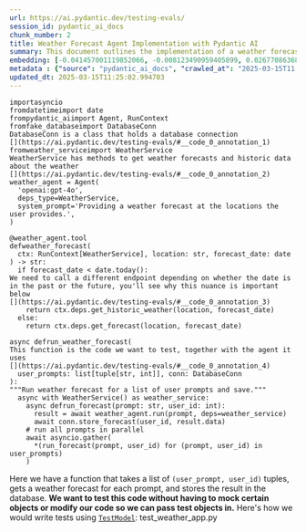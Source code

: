 ```yaml
---
url: https://ai.pydantic.dev/testing-evals/
session_id: pydantic_ai_docs
chunk_number: 2
title: Weather Forecast Agent Implementation with Pydantic AI
summary: This document outlines the implementation of a weather forecast agent using Pydantic AI. It imports necessary classes, establishes a database connection, and defines a weather agent that can provide forecasts and historical data. The 'weather_forecast' function determines whether to fetch historic or future weather data based on the input date.
embedding: [-0.041457001119852066, -0.008123490959405899, 0.02677086368203163, -0.05193358287215233, 0.009169966913759708, -0.0007331243250519037, 0.04708550125360489, 0.015915893018245697, 0.02289239875972271, 0.00867924652993679, 0.022289345040917397, 0.0031689892057329416, -0.0029310192912817, -0.07785307615995407, -0.03587579354643822, 0.0036804024130105972, -0.004936764948070049, 0.03883194178342819, -0.04105496406555176, -0.00028249676688574255, 0.016980106011033058, -0.005460002925246954, 0.006249293684959412, -0.031997330486774445, 0.008608299307525158, 0.0028172077145427465, -0.030885819345712662, 0.07979230582714081, 0.016495298594236374, -0.021390676498413086, 0.026416126638650894, -0.011239269748330116, -0.020823096856474876, -0.0069173830561339855, 0.03710555285215378, -0.0020545218139886856, 0.0067400140687823296, 0.03405480831861496, -0.006982418242841959, 0.026250582188367844, 0.002265886403620243, -0.07392731308937073, 0.015159119851887226, -0.011747726239264011, -0.022230222821235657, 0.042426615953445435, 0.00539792375639081, 0.0558120459318161, 0.044744234532117844, -0.025612054392695427, -0.022537661716341972, 0.01765410788357258, -0.011836410500109196, -0.021402500569820404, 0.007798314560204744, -0.025399211794137955, -0.022478539496660233, 0.021556220948696136, 0.0003624974633567035, -0.012723254971206188, 0.02684181183576584, -0.012841500341892242, -0.018079793080687523, 0.0341494046151638, -0.013539151288568974, -0.014331398531794548, 0.04353812709450722, 0.04013264551758766, -0.020279165357351303, -0.0063734520226716995, 0.028047919273376465, 0.044957078993320465, 0.039044782519340515, -0.035426460206508636, -0.007940209470689297, -0.018079793080687523, 0.048575401306152344, 0.012959746643900871, 0.01262865774333477, -0.04368002340197563, -0.021745413541793823, 0.025753948837518692, -0.04720374941825867, 0.04058197885751724, 0.008738369680941105, -0.05462959036231041, -0.07572465389966965, 0.010553442873060703, -0.009394633583724499, -0.04311244189739227, 0.028710095211863518, 0.052406568080186844, 0.0020648683421313763, 0.04736929386854172, 0.06579200178384781, 0.03561565279960632, -0.023128891363739967, -0.037744078785181046, 0.005637371446937323, -0.0055930293165147305, 0.03268315643072128, -0.026534371078014374, -0.06522441655397415, 0.012474938295781612, 0.036112286150455475, 0.02006632275879383, 0.023247135803103447, 0.008017069660127163, -0.045028023421764374, 0.020042674615979195, -0.06333248317241669, 0.005551643203943968, 0.001131465076468885, 0.0023057942744344473, -0.03225747123360634, 0.01452059205621481, -0.0014980272389948368, -0.06669066846370697, 0.020645728334784508, -0.03280140087008476, -0.017736880108714104, 0.010246003977954388, 0.016034139320254326, 0.005900468677282333, 0.008927562274038792, 0.003689270932227373, -0.022395767271518707, -0.05609583854675293, -0.010198705829679966, -0.0018180301412940025, 0.03206827864050865, -0.0013472638092935085, 0.03360547497868538, 0.013243536464869976, -0.03559200465679169, 0.008667421527206898, -0.05051463097333908, 0.01206699013710022, -0.009353247471153736, 0.05775127932429314, -0.0010767764179036021, -0.004120868165045977, 0.008413192816078663, 0.004165210761129856, -0.032328419387340546, -0.015265541151165962, -0.04436584934592247, 0.03083852119743824, -0.015714874491095543, 0.018966635689139366, 0.03138245269656181, 0.006379364524036646, -0.021568045020103455, 0.013267185539007187, 0.012132025323808193, 0.005971415899693966, 0.00639710109680891, 0.02159169502556324, -0.004271631594747305, -0.0691501796245575, -0.037862326949834824, -0.011316129006445408, -0.0275749359279871, -0.017784178256988525, -0.01596319116652012, -0.019368672743439674, -0.030885819345712662, -0.014307749457657337, -0.0694812685251236, -0.03358182683587074, -0.017334843054413795, -0.009164053946733475, -0.005474783480167389, 0.01431957446038723, 0.030531082302331924, -0.01130430493503809, 0.012474938295781612, -0.020988641306757927, -0.010044986382126808, -0.06011619791388512, -0.030696626752614975, 0.005489564035087824, -0.010854970663785934, -0.009731634519994259, -0.03942317143082619, -0.004880597814917564, 0.03426765277981758, 0.029845256358385086, -0.027882374823093414, 0.022573135793209076, 0.023944787681102753, 0.019829832017421722, 0.044507741928100586, 0.0033345334231853485, -0.03270680457353592, -0.04706185311079025, 0.0334872268140316, 0.02254948578774929, 0.04576114937663078, 0.03176083788275719, 0.0004264241433702409, 0.033061541616916656, 0.0101218456402421, -0.026676267385482788, 0.05108221247792244, -0.051555197685956955, -0.00868515856564045, -0.0008247648947872221, -0.06342708319425583, 0.019888954237103462, 0.04119686037302017, -0.038879238069057465, 0.02249036356806755, -0.009719809517264366, -0.016258805990219116, -0.011197883635759354, -0.07312323898077011, -0.007957946509122849, -0.03254126012325287, 0.05543366074562073, -0.007142050191760063, 0.026865459978580475, 0.021225132048130035, -0.04382191598415375, -0.0049811070784926414, -0.010529793798923492, 0.014828030951321125, -0.03618323430418968, 0.007325331214815378, 0.01440234575420618, -0.010246003977954388, -0.030294589698314667, -0.017997020855545998, 0.003751350101083517, 0.04391651228070259, -0.032896000891923904, 0.019155830144882202, -0.03485887870192528, -0.019995374605059624, -0.005850214045494795, -0.008549176156520844, 0.0376494824886322, 0.00039686268428340554, -0.006657242309302092, 0.03072027489542961, 0.03828801214694977, 0.003426173934713006, -0.037176501005887985, 0.0691501796245575, 0.04046373441815376, 0.05396741256117821, -0.05306874215602875, -0.0030226598028093576, -0.029443219304084778, -0.02892293781042099, -0.011818674392998219, -0.006261118687689304, 0.022194748744368553, -0.02525731548666954, 0.008531439118087292, -0.03623053431510925, 0.003041874850168824, -0.03254126012325287, 0.05325793847441673, 0.02497352659702301, -0.034764282405376434, 0.04266310855746269, -0.04602129012346268, -0.0033345334231853485, -0.021000465378165245, 0.026179634034633636, 0.04840985685586929, 0.01838723197579384, -0.039375871419906616, -0.029017534106969833, 0.008448666892945766, -0.00503136171028018, 0.0275749359279871, 0.006379364524036646, 0.004035139922052622, -0.016980106011033058, -0.03495347872376442, -0.007082927040755749, 0.0034646037966012955, 0.02513907104730606, 0.021579870954155922, -0.029466869309544563, -0.00870880763977766, -0.015099996700882912, 0.016022315248847008, -0.029183078557252884, -0.0036419725511223078, 0.00556938024237752, -0.014733434654772282, 0.02361369878053665, -0.021296080201864243, 0.004144517704844475, 0.006657242309302092, 0.005019536707550287, -0.012226622551679611, 0.01397666148841381, -0.006184258498251438, -0.008413192816078663, -0.00016942415095400065, -0.0049042473547160625, 0.005510257091373205, 0.025068122893571854, -0.012451289221644402, 0.00941237062215805, -0.012522237375378609, -0.039943452924489975, 0.08532621711492538, 0.007455401588231325, -0.007549998350441456, 0.031216908246278763, -0.011008690111339092, 0.02361369878053665, -0.027196548879146576, 0.025493808090686798, -0.012900623492896557, -0.07052183151245117, -0.0030714361928403378, 0.026085037738084793, 0.010535706765949726, -0.018741969019174576, -0.013633747585117817, 0.008921650238335133, -0.016530770808458328, -0.022005554288625717, 0.013858415186405182, -0.03720014914870262, -0.022916048765182495, -0.011008690111339092, 0.02379106730222702, 0.035662952810525894, 0.015750348567962646, -0.0008949734037742019, -0.03559200465679169, 0.011398901231586933, 0.05812966823577881, -0.04838620871305466, 0.012675956822931767, -0.03866639733314514, -0.03833530843257904, 0.009294125251471996, 0.023270785808563232, 0.052453864365816116, -0.00015353485650848597, 0.030247291550040245, 0.0379805713891983, 0.01434322353452444, 0.025328263640403748, 0.020763972774147987, 0.022963346913456917, -0.023885663598775864, -0.024547841399908066, -0.03466968610882759, 0.05609583854675293, -0.029845256358385086, 0.02136702835559845, -0.010074547491967678, -0.0016480516642332077, -0.0003227742563467473, -0.0014692049007862806, -0.007768752984702587, 0.006308416835963726, -0.012888799421489239, 0.02018456906080246, -0.050372738391160965, 0.0016347490018233657, -0.001918539172038436, -0.005442265886813402, -0.0347406342625618, 0.00043307547457516193, -0.013964836485683918, -0.013586449436843395, -0.0015711919404566288, 0.018682846799492836, 0.04105496406555176, 0.05500797554850578, 0.04228471964597702, -0.0209058690816164, -0.0037956922315061092, -0.01293609756976366, 0.027433039620518684, 0.03821706399321556, -0.026534371078014374, -0.006213820073753595, -0.0033759193029254675, -0.03637242689728737, 0.08802221715450287, -0.10206983238458633, -0.016566244885325432, -0.024949876591563225, -0.005173256620764732, 0.027243847027420998, -0.006621768232434988, 0.042261071503162384, 0.05756208673119545, 0.01167086698114872, -0.02340085618197918, -0.012191148474812508, -0.040558330714702606, 0.04025089368224144, 0.005288546439260244, 0.02733844332396984, 0.017169298604130745, 0.004310061689466238, 0.0013147462159395218, -0.038808293640613556, 0.028260761871933937, -0.037247445434331894, 0.02599044144153595, -0.00016951652651187032, -0.008028893731534481, -0.009820318780839443, -0.007620946038514376, 0.01765410788357258, 0.01573852449655533, 0.05666341632604599, -0.05812966823577881, -0.06877179443836212, 0.027598584070801735, -0.013148940168321133, -0.033747367560863495, 0.02908848226070404, 0.05013624578714371, -0.024878930300474167, 0.029230376705527306, -0.045571956783533096, -0.03935222327709198, -0.03478793427348137, 0.003984885755926371, 0.04734564200043678, -0.0009962214389815927, 0.0014418604550883174, 0.02068120241165161, 0.022573135793209076, 0.011765463277697563, 0.002128425519913435, 0.023412680253386497, -0.040794823318719864, 0.004800782073289156, 0.06792042404413223, -0.005587116815149784, -0.01169451605528593, -0.007934297434985638, -0.014650662429630756, -0.00452290428802371, -0.0010730811627581716, 0.012439465150237083, -0.021556220948696136, -0.03265950828790665, -0.016613543033599854, -0.003831166075542569, -0.019262250512838364, 0.03291964903473854, -0.007136137690395117, 0.06475143134593964, 0.025162719190120697, 0.017287544906139374, 0.02340085618197918, -0.03781502693891525, -0.007425840012729168, -0.00512891449034214, 0.04003804922103882, 0.044673286378383636, 0.043940164148807526, -0.00479486957192421, 0.004978151060640812, 0.03483523055911064, 0.0061369603499770164, 0.04155159741640091, 0.013042518869042397, -0.0389028899371624, -0.02965606190264225, 0.0008454579510726035, 0.04235566779971123, -0.020279165357351303, -0.02745668962597847, 0.04604493826627731, -0.012522237375378609, 0.026652617380023003, 0.0328250527381897, -0.036396075040102005, 0.03393656387925148, 0.011576269753277302, -0.021177833899855614, -0.01731119491159916, 0.02069302648305893, 0.01861189864575863, 0.03682176023721695, 0.002913282485678792, -0.011458024382591248, 0.03552105650305748, 0.006045319605618715, 0.012463114224374294, 0.038879238069057465, 0.038477204740047455, -0.007680068723857403, -0.02006632275879383, 0.00040203594835475087, -0.006669066846370697, 0.0641365572810173, -0.011150584556162357, -0.001968793570995331, -0.013089817017316818, -0.011960568837821484, 0.038193412125110626, 0.021177833899855614, -0.04396381229162216, 0.027551285922527313, -0.02293969690799713, 0.012143850326538086, -0.011097374372184277, -0.0167436134070158, 0.004984063096344471, 0.0401562936604023, -0.0037070077378302813, 0.018741969019174576, -0.04058197885751724, 0.0004345535417087376, -0.04720374941825867, 0.027669532224535942, 0.000736080517526716, -0.0006189431878738105, 0.00014808446576353163, -0.02447689324617386, 0.024287700653076172, -0.006207908038049936, -0.009944477118551731, 0.02368464693427086, 0.0263215284794569, 0.009347335435450077, -0.027362093329429626, 0.02452419139444828, 0.0003107649099547416, -0.0032694980036467314, -0.005983240902423859, -0.0234481543302536, 0.015111821703612804, 0.0016510079149156809, -0.02124878205358982, -0.031547997146844864, -0.011422550305724144, 0.033794667571783066, 0.007218909915536642, 0.02126060612499714, -0.010417460463941097, -0.007845613174140453, 0.053636323660612106, -0.025966791436076164, 0.0019865306094288826, -0.017263896763324738, 0.042095527052879333, 0.0035355512518435717, -0.001834288937970996, -0.03623053431510925, 0.023199837654829025, -0.0325649119913578, -0.005950722843408585, 0.002913282485678792, 0.023211663588881493, 0.0010819496819749475, 0.010364250279963017, 0.05051463097333908, 0.04521721974015236, -0.01491080317646265, -0.02655802108347416, 0.04003804922103882, -0.012321218848228455, 0.00385481514967978, -0.06323789060115814, -0.009323686361312866, 0.023353558033704758, -0.03325073793530464, 0.014993575401604176, -0.049805156886577606, -0.035828497260808945, 0.032210174947977066, 0.011523059569299221, -0.014461468905210495, 0.008235824294388294, 0.03027094155550003, -0.013397255912423134, 0.016838211566209793, 0.000952618254814297, -0.005805871915072203, 0.0010745592880994081, -0.026747213676571846, 0.001834288937970996, -0.014946277253329754, -0.015572980046272278, 0.003668577875941992, -0.009110843762755394, 0.01815073937177658, 0.0055930293165147305, 0.021106885746121407, -0.04044008627533913, 0.029277674853801727, 0.007325331214815378, -0.0015179812908172607, -0.022395767271518707, 0.001985052367672324, 0.016329754143953323, -0.00010974694305332378, 0.023211663588881493, 0.03589944541454315, -0.05992700532078743, -0.0484808050096035, -0.013964836485683918, -0.03951776772737503, -0.016246981918811798, -0.021106885746121407, -0.006048276089131832, 0.017902424558997154, -0.020314639434218407, 0.01203151699155569, 0.05254846066236496, -0.019664287567138672, -0.01876561902463436, 0.008933475241065025, 0.02301064506173134, 0.0017367361579090357, 0.009311861358582973, -0.03400751203298569, -0.02256130985915661, 0.011759551241993904, -0.027314795181155205, 0.037625834345817566, -0.046092238277196884, -0.003627191763371229, 0.013196238316595554, 0.013515502214431763, -0.029632413759827614, -0.010423372499644756, 0.011795025318861008, 0.009323686361312866, -0.02537556178867817, -0.04436584934592247, -0.0026043651159852743, 0.02340085618197918, -0.001834288937970996, 0.017323018983006477, 0.004777132999151945, 0.010577092878520489, -0.026416126638650894, 0.0073312437161803246, 0.03161894530057907, -0.0017677756259217858, -0.024878930300474167, -0.04017994552850723, 0.017713230103254318, 0.0436563715338707, 0.009932652115821838, -0.004386921413242817, -0.004617501050233841, -0.01077219843864441, -0.006403013598173857, 0.03987250477075577, -0.037625834345817566, -0.0167436134070158, -0.005989152938127518, -0.012143850326538086, 0.009087194688618183, 0.022360293194651604, -0.006988330744206905, 0.028899289667606354, 0.039210326969623566, -0.004310061689466238, -0.05756208673119545, -0.00794612243771553, 0.014224977232515812, 0.022088326513767242, 0.0030803047120571136, 0.017110176384449005, 0.0162824559956789, -0.04895378649234772, -0.0443185493350029, 0.031216908246278763, -0.028710095211863518, -0.0011809805873781443, -0.04573750123381615, 0.01990077830851078, 0.04143334925174713, -0.013172589242458344, 0.01152897160500288, 0.012415816076099873, -0.030081747099757195, 0.033960212022066116, -0.010169143788516521, -0.01167086698114872, 0.0018372450722381473, 0.04734564200043678, -0.008164877071976662, 0.037342045456171036, -0.009294125251471996, 0.025777598842978477, 0.016093261539936066, -0.030483784154057503, -0.014201328158378601, 0.00953061692416668, 0.03005809895694256, 0.0002921042323578149, -0.015821296721696854, -0.008265385404229164, 0.003476428333669901, 0.020763972774147987, 0.020894043147563934, -0.04308879375457764, -0.027078302577137947, 0.01521824300289154, -0.0350717231631279, 0.0008757584146223962, -0.04779497906565666, -0.019144006073474884, 0.002753650536760688, 0.00656855758279562, -0.010689426213502884, -0.022785978391766548, -0.04126780480146408, 0.01927407644689083, -0.003644928801804781, 0.005081615876406431, -0.00763868261128664, -0.06229192018508911, -0.0006000977591611445, 0.027149250730872154, 0.007786490023136139, -0.034244000911712646, 0.0010183925041928887, -0.03488253057003021, 0.0395650640130043, -0.011913270689547062, -0.013870240189135075, -0.02587219513952732, -0.02396843582391739, 0.019238602370023727, -0.00989717897027731, -0.00646804878488183, -0.0025999308563768864, -0.0048658172599971294, -0.02260860987007618, 0.006225644610822201, 0.003996710292994976, -0.012025604024529457, 0.019309548661112785, 0.05368362367153168, -0.048622697591781616, -0.0019569690339267254, -0.039210326969623566, 0.007218909915536642, -0.019155830144882202, -0.019368672743439674, 0.004573158919811249, 0.0034084368962794542, -0.0005701667978428304, 0.026936408132314682, -0.07411650568246841, 0.044176653027534485, -0.015773998573422432, -0.016649017110466957, 0.014839855954051018, 0.001562323421239853, -0.04528816416859627, -0.01787877455353737, 0.03928127512335777, -0.00955426599830389, -0.008773842826485634, -0.004570202436298132, -0.022596783936023712, -0.01955786533653736, 0.006077837198972702, 0.01611691154539585, 0.010931829921901226, -0.022762328386306763, -0.00015473579696845263, 0.05377821996808052, 0.02830806002020836, 0.021733589470386505, 0.00018531344539951533, 0.021378852427005768, -0.01910853199660778, -0.019238602370023727, 0.02525731548666954, -0.02368464693427086, -0.009518791921436787, 0.022514011710882187, -0.035402812063694, -0.05089301988482475, -0.032328419387340546, -0.03258856013417244, -0.0033581824973225594, 0.02688910998404026, 0.04900108650326729, -0.0068168737925589085, 0.000977006391622126, -0.08594109117984772, -0.024311348795890808, -0.01702740415930748, -0.017240246757864952, -0.023471804335713387, -0.012297569774091244, -0.03899748623371124, -0.00506092282012105, -0.007910648360848427, 0.010760373435914516, 0.016719965264201164, 0.0065508210100233555, -0.05146060138940811, -0.04278135299682617, 0.029845256358385086, -0.014224977232515812, 0.012687780894339085, 0.025517458096146584, 0.03589944541454315, -0.01062439102679491, -0.02114235982298851, -0.0052175987511873245, -0.054818782955408096, 0.028781043365597725, -0.029183078557252884, -0.016034139320254326, -0.011594006791710854, 0.010931829921901226, 0.015998665243387222, -0.021225132048130035, -0.04008534923195839, -0.041291456669569016, 0.010180968791246414, -0.011777288280427456, -0.0628122016787529, 0.05202817916870117, 0.0020057454239577055, 0.05756208673119545, 0.002806861186400056, -0.024595139548182487, 0.016601718962192535, 0.010872706770896912, 0.01437869668006897, 0.0033611387480050325, 0.024571489542722702, 0.0009984384523704648, -0.0060128020122647285, -0.016932807862758636, -0.0350717231631279, -0.011996042914688587, 0.03405480831861496, 0.008070279844105244, 0.0022422370966523886, 0.006982418242841959, 0.017973370850086212, 0.03767313063144684, -0.04488613083958626, 0.0004245765449013561, -0.030081747099757195, 0.04831526055932045, 0.0052796779200434685, -0.0060128020122647285, 0.005214642733335495, -0.03265950828790665, -0.03327438607811928, 0.0159513670951128, 0.01040563639253378, 0.03138245269656181, -0.0062433816492557526, 0.0030064010061323643, -0.013007044792175293, 0.013917538337409496, 0.011800937354564667, -0.01927407644689083, 0.007626858074218035, 0.0057378807105124, -0.0017707317601889372, -0.013456379063427448, -0.00907536968588829, 0.010033161379396915, 0.060967568308115005, 0.006663154345005751, 0.024204928427934647, 0.03679811209440231, -0.026960056275129318, 0.02282145246863365, -0.008726544678211212, -0.02852090261876583, -0.00375726236961782, -0.011741814203560352, -0.0019421882461756468, 0.006527171470224857, 0.001052388222888112, -0.0020308727398514748, -0.026628969237208366, 0.023696471005678177, -0.01758315972983837, 0.007816051132977009, 0.01316076423972845, 0.006403013598173857, 0.023483628407120705, 0.015454734675586224, -0.023921137675642967, 0.019191304221749306, -0.020669376477599144, -0.0010250437771901488, -0.021331554278731346, -0.03545010834932327, 0.0015268496936187148, -0.003213331336155534, 0.02785872481763363, -0.0010834276909008622, -0.041859034448862076, -0.006958769168704748, -0.0009341423283331096, -0.021189657971262932, 0.042308371514081955, -0.013113466091454029, -0.0035414635203778744, 0.004984063096344471, 0.015159119851887226, 0.026699915528297424, 0.0006340934196487069, 0.00989717897027731, -0.012226622551679611, 0.02830806002020836, -0.02176906354725361, -0.027243847027420998, -0.02513907104730606, 0.00922317709773779, 0.003845946630463004, 0.04219012334942818, -0.007437665015459061, 0.00902215950191021, -0.008756105788052082, -0.02277415245771408, 0.03372371941804886, -0.02075214870274067, 0.020763972774147987, -0.012806027196347713, 0.012640482746064663, -0.0034646037966012955, -0.004126780666410923, -0.014414170756936073, -0.0013502199435606599, 0.0076445951126515865, 0.004330754745751619, 0.025801246985793114, -0.052170075476169586, 0.019888954237103462, -0.02908848226070404, -0.009743459522724152, -0.014165854081511497, 0.03138245269656181, -0.027598584070801735, 0.04966326430439949, -0.033676423132419586, -0.0037454378325492144, -0.03589944541454315, -0.030814871191978455, -0.0015844946028664708, 0.03715284913778305, 0.008797491900622845, -0.0015815384685993195, 0.03254126012325287, -0.030696626752614975, -0.012486763298511505, 0.006071925163269043, 0.006426662672311068, -0.02153257094323635, -0.030199993401765823, 0.025943143293261528, 0.026936408132314682, 0.0025511544663459063, 0.016873683780431747, 0.05732559412717819, 0.014780732803046703, -0.007348980288952589, -0.01397666148841381, 0.0010183925041928887, -0.010553442873060703, 0.04611588642001152, 0.04285230115056038, -0.0012393645010888577, 0.043041493743658066, 0.010311039164662361, -0.007000155281275511, 0.0034734723158180714, -0.022194748744368553, 0.00798159558326006, 0.021497098729014397, -0.005312195513397455, 0.0034350422210991383, 0.030862171202898026, -0.03483523055911064, 0.037460289895534515, 0.03275410458445549, -0.019971726462244987, 0.011517147533595562, -0.008111665956676006, 0.012853325344622135, 0.008868440054357052, 0.014201328158378601, -0.0022747546900063753, -0.029324974864721298, 0.08319778740406036, 0.015762174502015114, -0.04696725681424141, -0.020539306104183197, 0.016093261539936066, -0.01668449118733406, -0.014272275380790234, 0.02074032463133335, -0.0013428295496851206, -0.008862527087330818, 0.0017810782883316278, -0.041291456669569016, 0.007615033537149429, -0.03951776772737503, -0.023377208039164543, -0.022230222821235657, 0.007053365930914879, -0.0007774665718898177, -0.0059595913626253605, 0.0022200660314410925, 0.02998715080320835, 0.011877796612679958, -0.021154185757040977, 0.032115574926137924, 0.03185543417930603, -0.024216752499341965, 0.025280965492129326, -0.008224000222980976, 0.01861189864575863, 0.024713385850191116, -0.018564600497484207, -0.007555910851806402, -0.0231170654296875, 0.024547841399908066, -0.011659041978418827, -0.014579715207219124, 0.015513856895267963, -0.006284767761826515, -0.013361782766878605, 0.012652307748794556, 0.04807876795530319, 0.049474067986011505, 0.03918667882680893, 0.0016125779366120696, 0.00992674008011818, 0.00020766929083038121, 0.015194592997431755, 0.01692098379135132, -0.027835076674818993, 0.014627013355493546, 0.00408539455384016, 0.004978151060640812, 0.032162874937057495, -0.03161894530057907, 0.009512879885733128, -0.0046234130859375, 0.01556115597486496, -0.008844790980219841, 0.003239936660975218, -0.012451289221644402, -0.02795332297682762, -0.008017069660127163, -0.0016717008547857404, 0.027243847027420998, -0.0031069100368767977, -0.021355202421545982, 0.007851525209844112, -0.005356537643820047, -0.001255623297765851, -0.010583004914224148, 0.013988485559821129, -0.05812966823577881, 0.015809472650289536, -0.035213619470596313, -0.019475093111395836, -0.012711429968476295, 0.020030848681926727, 0.0012334521161392331, 0.012782378122210503, 0.025068122893571854, 0.013598274439573288, -0.017393967136740685, -0.02558840438723564, -0.007437665015459061, 0.04105496406555176, 0.01995990239083767, 0.01916765421628952, -0.009104931727051735, -0.033298034220933914, 0.003712920006364584, 0.009873529896140099, 0.010718987323343754, 0.0006045319605618715, -0.01539561152458191, -0.022537661716341972, 0.021946432068943977, 0.005052054300904274, 0.0005871645989827812, 0.013775642961263657, 0.024264050647616386, 0.020728500559926033, -0.0022821452002972364, -0.049142979085445404, 0.03308519348502159, 0.019250426441431046, -0.043277986347675323, -0.03178448975086212, 0.03812246769666672, -0.0012859237613156438, 0.014898979105055332, -0.011339778080582619, -0.014780732803046703, 0.002778777852654457, -0.037294745445251465, 0.007307594176381826, 0.0010597785003483295, -0.0011100330157205462, -0.01026374101638794, 0.019687935709953308, 0.0031689892057329416, 0.0034084368962794542, -0.013917538337409496, 0.013763818889856339, -0.005161432083696127, -0.0263215284794569, 0.025162719190120697, -0.0006152479909360409, -0.0018934118561446667, 0.007863350212574005, -0.043940164148807526, -0.010878619737923145, -0.06262300908565521, 0.018872039392590523, -0.005253072362393141, 0.012640482746064663, -0.04576114937663078, -0.009838055819272995, -0.01011593360453844, 0.008206263184547424, -0.0008188526262529194, 0.005542774684727192, -0.022407591342926025, 0.010033161379396915, -0.005460002925246954, 0.02063390240073204, 0.06773123145103455, -0.0013280488783493638, 0.002497943816706538, -0.015371962450444698, 0.03287234902381897, -0.026061387732625008, 0.00190967065282166, 0.0055841607972979546, -0.03161894530057907, -0.04216647520661354, -0.032446663826704025, 0.014816206879913807, -0.018730144947767258, 0.0004245765449013561, 0.01820986345410347, -0.004209552891552448, 0.027385741472244263, -0.014142205007374287, -0.004035139922052622, -0.015324664302170277, 0.018138915300369263, 0.052122775465250015, 0.003124646842479706, -0.01861189864575863, -0.008673334494233131, 0.008105753920972347, 0.006609943695366383, -0.05056193098425865, 0.02316436544060707, 0.024110332131385803, 0.016306104138493538, -0.018422706052660942, -0.009294125251471996, 0.013941187411546707, -0.03928127512335777, 0.01584494486451149, -0.0060896617360413074, 0.02126060612499714, 0.005208730231970549, 0.03022364340722561, -0.026226932182908058, -0.005572336260229349, -0.027078302577137947, -0.020610254257917404, 0.002614711644127965, 0.011026427149772644, -0.008442754857242107, -0.019250426441431046, 0.01313711516559124, 0.008052543736994267, 0.013893889263272285, 0.016270630061626434, 0.01167086698114872, -0.017855124548077583, -0.01133386604487896, -0.060352686792612076, 0.011469848453998566, 0.038027871400117874, 0.016980106011033058, 0.03429130092263222, 0.0018254205351695418, 0.002583672059699893, -0.012746904045343399, 0.02852090261876583, -0.006615856196731329, -0.02368464693427086, 0.00021561393805313855, -0.004132692702114582, -0.0481497161090374, 0.023814717307686806, -0.027669532224535942, 0.006113311275839806, 0.005799959413707256, -0.0322338230907917, 0.02379106730222702, 0.022395767271518707, 0.015750348567962646, -0.017488563433289528, 0.013633747585117817, 0.024027559906244278, 0.0012341912370175123, 0.001936275977641344, -0.002913282485678792, -0.006609943695366383, -0.021106885746121407, -0.0016037095338106155, 0.00992674008011818, 0.0049190279096364975, -0.021615343168377876, 0.01804431900382042, 0.0263215284794569, 0.017287544906139374, -0.012652307748794556, 0.007254383526742458, 0.02447689324617386, 0.02023186720907688, -0.004576114937663078, 0.012534061446785927, -0.025399211794137955, -0.005486608017235994, -0.0017589072231203318, 0.01967611163854599, -0.02126060612499714, 0.029017534106969833, -0.009128580801188946, 0.025730300694704056, -0.0009666599216870964, 0.004035139922052622, 0.01342090591788292, 0.008070279844105244, -0.006095574237406254, -0.0028305102605372667, 0.009731634519994259, -0.003019703784957528, -0.012971571646630764, -0.01378746796399355, 0.0053624496795237064, -0.0012231057044118643, 0.013953011482954025, -0.016093261539936066, -0.011576269753277302, 0.006527171470224857, -0.01611691154539585, -0.00375726236961782, -0.004117912147194147, 0.019664287567138672, 0.021118711680173874, -0.002424040110781789, -0.021508922800421715, -0.011812761425971985, 0.016779087483882904, 0.020610254257917404, 0.006875996943563223, -0.022916048765182495, 0.016672667115926743, -0.017157474532723427, -0.005554599221795797, -0.05117680877447128, 0.013480028137564659, -0.03083852119743824, -0.007697805762290955, 0.05396741256117821, 0.005489564035087824, -0.0439874604344368, 0.0020101796835660934, -0.023885663598775864, -0.0022067634854465723, -0.006935120094567537, -0.007839701138436794, 0.030199993401765823, 0.029112132266163826, 0.010393811389803886, -0.005856126546859741, -0.022514011710882187, -0.003390700090676546, -0.028733745217323303, 0.021638993173837662, -0.05193358287215233, -0.04032183811068535, -0.03457508981227875, -0.002623580163344741, 0.009294125251471996, -0.0006348324823193252, 0.03164259344339371, 0.023885663598775864, 0.037010956555604935, 0.03173718973994255, 0.012132025323808193, 0.020196393132209778, -0.0003279475204180926, 0.03769678249955177, -0.031311504542827606, -0.0037602183874696493, 0.00848414096981287, 0.0275749359279871, -0.012273920699954033, 0.009335511364042759, -0.007526349276304245, 0.0188247412443161, -0.005270809400826693, 0.020846744999289513, -0.020610254257917404, 0.0022333688102662563, 0.03840625658631325, 0.0026487072464078665, 0.002800948917865753, 0.004747571423649788, -0.009702073410153389, 0.010748549364507198, 0.007207085378468037, 0.01415403001010418, -0.017997020855545998, 0.010275565087795258, 0.011203795671463013, -0.014485117979347706, -0.005782222840934992, -0.004117912147194147, -0.03325073793530464, -0.007011979818344116, 0.012947921641170979, -0.008058455772697926, 0.027362093329429626, -0.012534061446785927, -0.006805049255490303, 0.000380234356271103, 0.002583672059699893, 0.006444399710744619, 0.001695350045338273, 0.029466869309544563, 0.018245337530970573, 0.006976505741477013, 0.00435735983774066, -0.005140739027410746, -0.01787877455353737, 0.033463578671216965, 0.012344867922365665, 0.030318239703774452, 0.0032517611980438232, -0.021733589470386505, -0.04680171236395836, -0.005383142735809088, 0.014650662429630756, 0.023188013583421707, -0.0411495603621006, -0.016152385622262955, -0.03386561572551727, 0.050940316170454025, 0.01764228194952011, 0.011067813262343407, 0.01155853271484375, 0.03455144166946411, -0.01759498380124569, 0.008052543736994267, -0.04779497906565666, -0.022856924682855606, -0.004567246418446302, 0.010837233625352383, 0.012007866986095905, 0.019013935700058937, -0.015762174502015114, 0.0010878619505092502, 0.033676423132419586, -0.012534061446785927, 0.023885663598775864, -0.017003756016492844, -0.030318239703774452, 0.024382296949625015, 0.009288212284445763, -0.009702073410153389, 0.022904222831130028, 0.04159889370203018, 0.006332065910100937, -0.013184413313865662, -0.0331561416387558, -0.032162874937057495, -0.015241892077028751, -0.015005400404334068, -0.0079756835475564, -0.00798159558326006, -0.009169966913759708, 0.012380341999232769, -0.010683514177799225, 0.005134826526045799, 9.986232907976955e-05, 0.016873683780431747, -0.012250271625816822, -0.0029502343386411667, -0.05368362367153168, -0.040108997374773026, 0.017618633806705475, 0.03370007127523422, 0.015371962450444698, 0.0009999165777117014, -0.011759551241993904, -0.007189348340034485, 0.00905172061175108, 0.0013376562856137753, 0.00890391319990158, 0.014816206879913807, -0.025280965492129326, -0.012043341062963009, -0.006793224718421698, -0.04053468257188797, -0.011268830858170986, -0.021958256140351295, 0.03038918599486351, 0.0005420834058895707, 0.0101218456402421, -0.0043603163212537766, 0.0011107720201835036, 0.00944193173199892, -0.014721609652042389, 0.016885509714484215, -0.00795203447341919, 0.034764282405376434, 0.00593298627063632, 0.02226569689810276, 0.007603209000080824, -0.0035503320395946503, -0.026203284040093422, -0.02338903211057186, -0.00549547653645277, 0.012817851267755032, -0.020421059802174568, 0.017441265285015106, -0.010677601210772991, 0.023767419159412384, 0.030247291550040245, -0.06844070553779602, 0.0334872268140316, -0.007857437245547771, -0.004599764011800289, 0.02627423033118248, -0.00907536968588829, 0.025943143293261528, 0.026865459978580475, -0.025280965492129326, 0.027196548879146576, -0.027362093329429626, 0.02717289887368679, -0.004392833914607763, -0.003364094765856862, 0.014260451309382915, 0.005696494597941637, 0.017914248630404472, 8.52663506520912e-05, 4.7044301027199253e-05, 0.012368516996502876, -0.004224333446472883, -0.00781013909727335, 0.01793789677321911, 0.014981751330196857, 0.025612054392695427, -0.013586449436843395, 0.04476788267493248, -0.012581359595060349, -0.015182768926024437, 0.018470004200935364, 0.0028393787797540426, -0.0016510079149156809, -0.04708550125360489, -0.003198550548404455, -0.019546041265130043, 0.005433397367596626, -0.014638837426900864, 0.04044008627533913, -0.015123645775020123, -0.03930492326617241, -0.03715284913778305, -0.018812917172908783, -0.018067967146635056, 0.0028718963731080294, 0.05850805342197418, -0.04760578274726868, -0.02513907104730606, -0.015608454123139381, -0.0036833586636930704, 0.07142049819231033, -0.010606653988361359, 0.017547685652971268, 0.004576114937663078, -0.004966326057910919, -0.009802581742405891, 0.028379006311297417, -0.034598737955093384, 0.026936408132314682, -0.014142205007374287, -0.025635702535510063, 0.0008890610770322382, -0.012321218848228455, 0.009820318780839443, -0.00415634224191308, 0.02000720053911209, 0.010393811389803886, -0.00496337004005909, -0.04053468257188797, -0.02542285993695259, -0.006994242779910564, -0.03410210832953453, -0.05027814209461212, 0.00851370207965374, -0.02345997840166092, 0.023944787681102753, 0.014969926327466965, 0.017902424558997154, -0.029466869309544563, -0.027385741472244263, -0.018647372722625732, -0.005338800605386496]
metadata : {"source": "pydantic_ai_docs", "crawled_at": "2025-03-15T11:25:02.992112", "url_path": "/testing-evals/", "chunk_size": 2191}
updated_dt: 2025-03-15T11:25:02.994703
---
```

```
importasyncio
fromdatetimeimport date
frompydantic_aiimport Agent, RunContext
fromfake_databaseimport DatabaseConn 
DatabaseConn is a class that holds a database connection
[](https://ai.pydantic.dev/testing-evals/#__code_0_annotation_1)
fromweather_serviceimport WeatherService 
WeatherService has methods to get weather forecasts and historic data about the weather
[](https://ai.pydantic.dev/testing-evals/#__code_0_annotation_2)
weather_agent = Agent(
  'openai:gpt-4o',
  deps_type=WeatherService,
  system_prompt='Providing a weather forecast at the locations the user provides.',
)

@weather_agent.tool
defweather_forecast(
  ctx: RunContext[WeatherService], location: str, forecast_date: date
) -> str:
  if forecast_date < date.today(): 
We need to call a different endpoint depending on whether the date is in the past or the future, you'll see why this nuance is important below
[](https://ai.pydantic.dev/testing-evals/#__code_0_annotation_3)
    return ctx.deps.get_historic_weather(location, forecast_date)
  else:
    return ctx.deps.get_forecast(location, forecast_date)

async defrun_weather_forecast( 
This function is the code we want to test, together with the agent it uses
[](https://ai.pydantic.dev/testing-evals/#__code_0_annotation_4)
  user_prompts: list[tuple[str, int]], conn: DatabaseConn
):
"""Run weather forecast for a list of user prompts and save."""
  async with WeatherService() as weather_service:
    async defrun_forecast(prompt: str, user_id: int):
      result = await weather_agent.run(prompt, deps=weather_service)
      await conn.store_forecast(user_id, result.data)
    # run all prompts in parallel
    await asyncio.gather(
      *(run_forecast(prompt, user_id) for (prompt, user_id) in user_prompts)
    )

```

Here we have a function that takes a list of `(user_prompt, user_id)` tuples, gets a weather forecast for each prompt, and stores the result in the database.
**We want to test this code without having to mock certain objects or modify our code so we can pass test objects in.**
Here's how we would write tests using [`TestModel`](https://ai.pydantic.dev/api/models/test/#pydantic_ai.models.test.TestModel):
test_weather_app.py